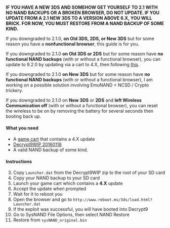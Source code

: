**IF YOU HAVE A NEW 3DS AND SOMEHOW GET YOURSELF TO 2.1 WITH NO NAND BACKUPS OR A BROKEN BROWSER, DO NOT UPDATE. IF YOU UPDATE FROM A 2.1 NEW 3DS TO A VERSION ABOVE 6.X, YOU WILL BRICK. FOR NOW, YOU MUST RESTORE FROM A NAND BACKUP OF SOME KIND.**

If you downgraded to 2.1.0, **on Old 3DS, 2DS, or New 3DS** but for some reason you have a **nonfunctional browser**, this guide is for you.

If you downgraded to 2.1.0 **on Old 3DS or 2DS** but for some reason have **no functional NAND backups** (with or without a functional browser), you can update to 9.2.0 by updating via a cart to 4.X, then following [this](https://github.com/Plailect/Guide/wiki/9.2.0-Update).

If you downgraded to 2.1.0 **on New 3DS** but for some reason have **no functional NAND backups** (with or without a functional browser), I am working on a possible solution involving EmuNAND + NCSD / Crypto trickery.

If you downgraded to 2.1.0 on **New 3DS** or **2DS** and **left Wireless Communication off** (with or without a functional browser), you can reset the wireless to be on by removing the battery for several seconds then booting back up.

#### What you need

* A [game cart](http://www.3dsdb.com/) that contains a 4.X update
* [Decrypt9WIP 20160118](https://github.com/d0k3/Decrypt9WIP/releases/tag/20160118)
* A valid NAND backup of some kind.

#### Instructions

3. Copy `Launcher.dat` from the Decrypt9WIP zip to the root of your SD card
4. Copy your NAND backup to your SD card
6. Launch your game cart which contains a **4.X** update
7. Accept the update when prompted
8. Wait for it to reboot you
9. Open the browser and go to `http://www.reboot.ms/3ds/load.html?Launcher.dat`
10. If the exploit was successful, you will have booted into Decrypt9
11. Go to SysNAND File Options, then select NAND Restore
12. Restore from `sysNAND_original.bin`
